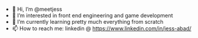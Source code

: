 - 👋 Hi, I’m @meetjess
- 👀 I’m interested in front end engineering and game development
- 🌱 I’m currently learning pretty much everything from scratch
- 📫 How to reach me: linkedin @ https://www.linkedin.com/in/jess-abad/

<!---
meetjess/meetjess is a ✨ special ✨ repository because its `README.md` (this file) appears on your GitHub profile.
You can click the Preview link to take a look at your changes.
--->
